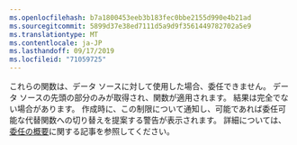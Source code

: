 ```yaml
---
ms.openlocfilehash: b7a1800453eeb3b183fec0bbe2155d990e4b21ad
ms.sourcegitcommit: 5899d37e38ed7111d5a9d9f3561449782702a5e9
ms.translationtype: MT
ms.contentlocale: ja-JP
ms.lasthandoff: 09/17/2019
ms.locfileid: "71059725"
---
```


これらの関数は、データ ソースに対して使用した場合、委任できません。 データ ソースの先頭の部分のみが取得され、関数が適用されます。  結果は完全でない場合があります。  作成時に、この制限について通知し、可能であれば委任可能な代替関数への切り替えを提案する警告が表示されます。 詳細については、[委任の概要](../maker/canvas-apps/delegation-overview.md)に関する記事を参照してください。

